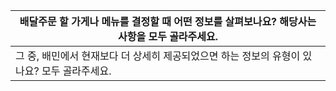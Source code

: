 | <span style="font-family:.AppleSDGothicNeoI-Regular;">배달주문</span> 할 가게나 메뉴를 결정할 때 어떤 정보를 살펴보나요? 해당사는 사항을 모두 골라주세요. |
| -- |
| <span style="font-family:.AppleSDGothicNeoI-Regular;">그</span> 중, 배민에서 현재보다 더 상세히 제공되었으면 하는 정보의 유형이 있나요? 모두 골라주세요. |